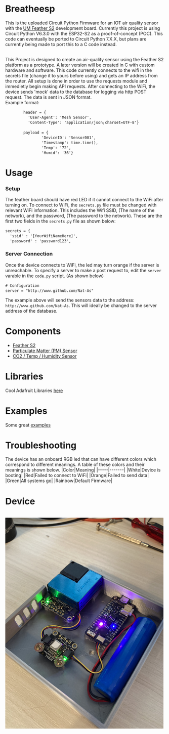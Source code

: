 # Breatheesp
This is the uploaded Circuit Python Firmware for an IOT air quality sensor with the [UM Feather S2](https://feathers2.io/) development board. Currently this project is using Circuit Python V6.3.0 with the ESP32-S2 as a proof-of-concept (POC). This code can eventually be ported to Circuit Python 7.X.X, but plans are currently being made to port this to a C code instead.
<BR>
  <BR>
    
This Project is designed to create an air-quality sensor using the Feather S2 platform as a prototype. A later version will be created in C with custom hardware and software. This code currently connects to the wifi in the secrets file (change it to yours before using) and gets an IP address from the router. All setup is done in order to use the requests module and immedietly begin making API requests. After connecting to the WiFi, the device sends 'mock' data to the database for logging via http POST request. The data is sent in JSON format.
<BR>
Example format:
<BR>
```
        header = {
          'User-Agent': 'Mesh Sensor',
          'Content-Type': 'application/json;charset=UTF-8'}

        payload = {
                'DeviceID': 'Sensor001',
                'Timestamp': time.time(),
                'Temp': '72',
                'Humid': '36'}
  ```
  
# Usage
  ### Setup
  The feather board should have red LED if it cannot connect to the WiFi after turning on. To connect to WiFi, the ```secrets.py``` file must be changed with relevant WiFi information. This includes the Wifi SSID, (The name of the network), and the password, (The password to the network). These are the first two fields in the ```secrets.py``` file as shown below:
  ```
  secrets = {
    'ssid' : '[YourWifiNameHere]',
    'password' : 'password123',
  ```
  ### Server Connection
  Once the device connects to WiFi, the led may turn orange if the server is unreachable. To specify a server to make a post request to, edit the ```server``` varable in the ```code.py``` script. (As shown below)
  ```
  # Configuration
server = "http://www.github.com/Nat-As"
  ```
The example above will send the sensors data to the address: ```http://www.github.com/Nat-As```. This will ideally be changed to the server address of the database.
  
# Components
+ [Feather S2](https://www.adafruit.com/product/4769)
+ [Particulate Matter (PM) Sensor](https://www.adafruit.com/product/4632)
+ [CO2 / Temp / Humidity Sensor](https://www.adafruit.com/product/5190)

# Libraries
Cool Adafruit Libraries [here](https://github.com/adafruit/Adafruit_CircuitPython_Bundle/releases/tag/20211003)
# Examples
Some great [examples](https://learn.adafruit.com/adafruit-metro-esp32-s2/circuitpython-internet-test)
# Troubleshooting
  The device has an onboard RGB led that can have different colors which correspond to different meanings. A table of these colors and their meanings is shown below.
  |Color|Meaning|
  |-----|-------|
  |White|Device is booting|
  |Red|Failed to connect to WiFi|
  |Orange|Failed to send data|
  |Green|All systems go|
  |Rainbow|Default Firmware|
  
# Device
<BR>
<img src="AQS.jpg" alt="AQS" width="500"/>
<BR>
  
